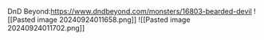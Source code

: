 DnD Beyond:https://www.dndbeyond.com/monsters/16803-bearded-devil
![[Pasted image 20240924011658.png]]
![[Pasted image 20240924011702.png]]